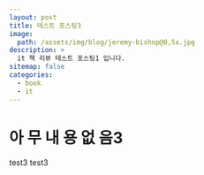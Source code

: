 ```yaml
---
layout: post
title: 테스트 포스팅3
image:
  path: /assets/img/blog/jeremy-bishop@0,5x.jpg
description: >
  it 책 리뷰 테스트 포스팅1 입니다.
sitemap: false
categories:
  - book
  - it
---
```


# 아 무 내 용 없 음3

test3
test3
